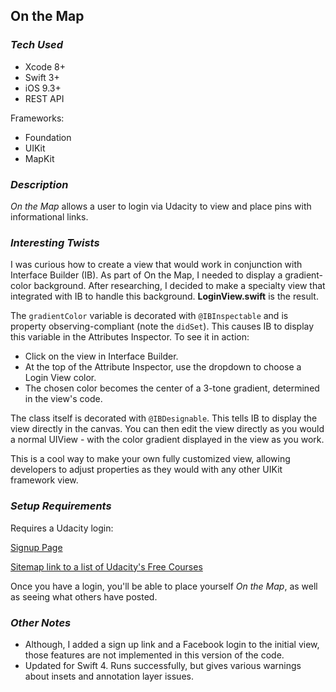 ## On the Map

### *Tech Used*
* Xcode 8+
* Swift 3+
* iOS 9.3+
* REST API

Frameworks:  
- Foundation  
- UIKit  
- MapKit  

### *Description*

*On the Map* allows a user to login via Udacity to view and place pins with informational links.


### *Interesting Twists*

I was curious how to create a view that would work in conjunction with Interface Builder (IB). As part of On the Map, I needed to display a gradient-color background. After researching, I decided to make a specialty view that integrated with IB to handle this background. **LoginView.swift** is the result.

The `gradientColor` variable is decorated with `@IBInspectable` and is property observing-compliant (note the `didSet`). This causes IB to display this variable in the Attributes Inspector. To see it in action:

- Click on the view in Interface Builder.
- At the top of the Attribute Inspector, use the dropdown to choose a Login View color.
- The chosen color becomes the center of a 3-tone gradient, determined in the view's code.

The class itself is decorated with `@IBDesignable`. This tells IB to display the view directly in the canvas. You can then edit the view directly as you would a normal UIView - with the color gradient displayed in the view as you work.

This is a cool way to make your own fully customized view, allowing developers to adjust properties as they would with any other UIKit framework view.


### *Setup Requirements*

Requires a Udacity login:

[Signup Page](https://auth.udacity.com/sign-up?_ga=1.261743181.1763484505.1459126598&next=https%3A%2F%2Fclassroom.udacity.com%2Fauthenticated)

[Sitemap link to a list of Udacity's Free Courses](https://www.udacity.com/sitemap)

Once you have a login, you'll be able to place yourself *On the Map*, as well as seeing what others have posted.

### *Other Notes*

- Although, I added a sign up link and a Facebook login to the initial view, those features are not implemented in this version of the code.
- Updated for Swift 4. Runs successfully, but gives various warnings about insets and annotation layer issues.  



